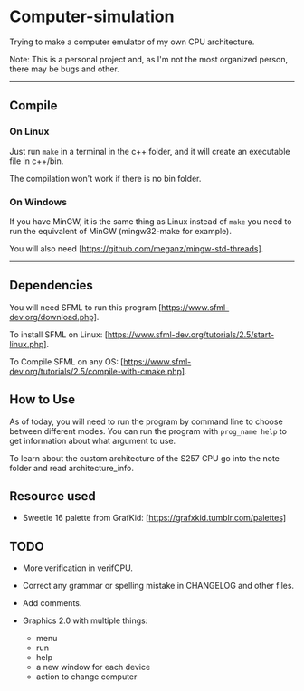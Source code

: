 # **Computer-simulation**

Trying to make a computer emulator of my own CPU architecture.

Note: This is a personal project and, as I'm not the most organized person, there may be bugs and other.

--------------------

## Compile

### On Linux

Just run `make` in a terminal in the c++ folder, and it will create an executable file in c++/bin.

The compilation won't work if there is no bin folder.

### On Windows

If you have MinGW, it is the same thing as Linux instead of `make` you need to run the equivalent of MinGW (mingw32-make for example).

You will also need [https://github.com/meganz/mingw-std-threads].

--------------------

## Dependencies

You will need SFML to run this program [https://www.sfml-dev.org/download.php].

To install SFML on Linux: [https://www.sfml-dev.org/tutorials/2.5/start-linux.php].

To Compile SFML on any OS: [https://www.sfml-dev.org/tutorials/2.5/compile-with-cmake.php].

## How to Use

As of today, you will need to run the program by command line to choose between different modes. You can run the program with `prog_name help` to get information about what argument to use.

To learn about the custom architecture of the S257 CPU go into the note folder and read architecture_info.

## Resource used

- Sweetie 16 palette from GrafKid: [https://grafxkid.tumblr.com/palettes]

## TODO

- More verification in verifCPU.
- Correct any grammar or spelling mistake in CHANGELOG and other files.
- Add comments.

- Graphics 2.0 with multiple things:
  - menu
  - run
  - help
  - a new window for each device
  - action to change computer
